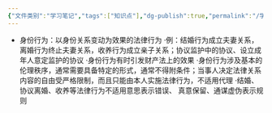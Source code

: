 ```yaml
---
{"文件类别":"学习笔记","tags":["知识点"],"dg-publish":true,"permalink":"/学习笔记/知识点cheese/身份行为/","dgPassFrontmatter":true,"created":"2024-09-13T08:51:26.096+08:00","updated":"2024-09-13T08:51:28.885+08:00"}
---
```


- 身份行为：以身份关系变动为效果的法律行为
·例：结婚行为成立夫妻关系，离婚行为终止夫妻关系，收养行为成立亲子关系；协议监护中的协议、设立成年人意定监护的协议
·身份行为有时引发财产法上的效果
·身份行为涉及基本的伦理秩序，通常需要具备特定的形式，通常不得附条件；当事人决定法律关系内容的自由受严格限制，而且只能由本人实施法律行为，不适用代理
·结婚、协议离婚、收养等法律行为不适用意思表示错误、 真意保留、通谋虚伪表示规则